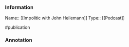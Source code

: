 ### Information

Name:: [[Impolitic with John Heilemann]]
Type:: [[Podcast]]

#publication


### Annotation